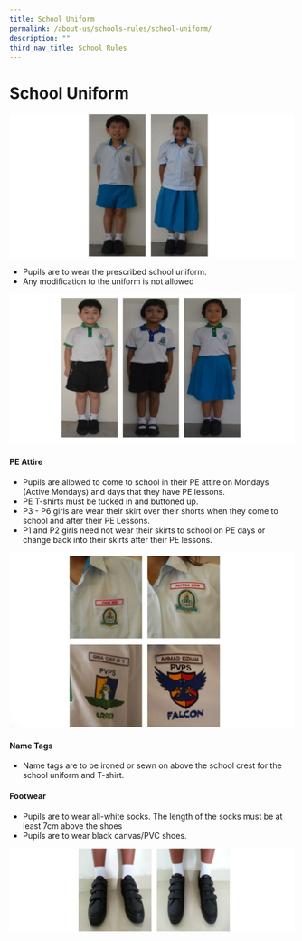 ```yaml
---
title: School Uniform
permalink: /about-us/schools-rules/school-uniform/
description: ""
third_nav_title: School Rules
---
```


# **School Uniform**


![](/images/schuni.jpg)

*   Pupils are to wear the prescribed school uniform.
*   Any modification to the uniform is not allowed

![](/images/schuni-1.jpg)

#### PE Attire

*   Pupils are allowed to come to school in their PE attire on Mondays (Active Mondays) and days that they have PE lessons.
*   PE T-shirts must be tucked in and buttoned up.
*   P3 - P6 girls are wear their skirt over their shorts when they come to school and after their PE Lessons.
*   P1 and P2 girls need not wear their skirts to school on PE days or change back into their skirts after their PE lessons.

![](/images/schuni-2.jpg)


#### Name Tags

*   Name tags are to be ironed or sewn on above the school crest for the school uniform and T-shirt.


#### Footwear

*   Pupils are to wear all-white socks. The length of the socks must be at least 7cm above the shoes
*   Pupils are to wear black canvas/PVC shoes.

![](/images/schuni-3.jpg)